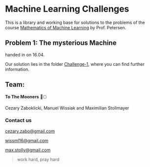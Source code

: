 # Machine Learning Challenges

This is a library and working base for solutions to the problems of the course [Mathematics of Machine Learning](https://ufind.univie.ac.at/de/course.html?lv=250042&semester=2021S) by Prof. Petersen.



## Problem 1: The mysterious Machine
handed in on 16.04.

Our solution lies in the folder [Challenge-1](/Challenge-1), where you can find further information.

## Team:
**To The Mooners** 🚀🌕

Cezary Zaboklicki, Manuel Wissiak and Maximilian Stollmayer

### Contact us
cezary.zabo@gmail.com

wissml16@gmail.com

max.stolly@gmail.com


> work hard, pray hard
